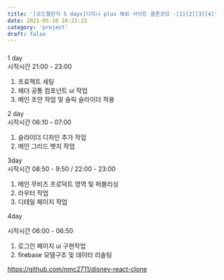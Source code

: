 ```yaml
---
title: '[코드챌린지 5 days]디지니 plus 해외 사이트 클론코딩 -[1][2][3][4]'
date: 2021-05-10 16:21:13
category: 'project'
draft: false
---
```


###

1 day <br />
시작시간 21:00 - 23:00

1. 프로젝트 세팅
2. 헤더 공통 컴포넌트 ui 작업
3. 메인 초안 작업 및 슬릭 슬라이더 적용

2 day <br />
시작시간 06:10 - 07:00

1. 슬라이더 디자인 추가 작업
2. 메인 그리드 뱃지 작업

3day <br />
시작시간 08:50 - 9:50 / 22:00 - 23:00

1. 메인 무비즈 프로덕트 영역 및 퍼블리싱
2. 라우터 작업
3. 디테일 페이지 작업

4day <br />

시작시간 06:00 - 06:50

1. 로그인 페이지 ui 구현작업
2. firebase 모델구조 및 데이터 리솔팅

https://github.com/nmc2711/disney-react-clone
